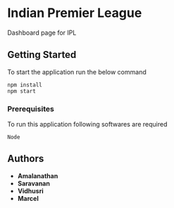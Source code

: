 # Indian Premier League

Dashboard page for IPL

## Getting Started

To start the application run the below command

```
npm install
npm start
```

### Prerequisites

To run this application following softwares are required

```
Node
```

## Authors

* **Amalanathan**
* **Saravanan**
* **Vidhusri**
* **Marcel**
